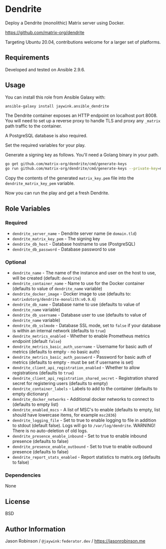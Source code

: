 # Dendrite

Deploy a Dendrite (monolithic) Matrix server using Docker.

https://github.com/matrix-org/dendrite

Targeting Ubuntu 20.04, contributions welcome for a larger set of platforms.

## Requirements

Developed and tested on Ansible 2.9.6.

## Usage

You can install this role from Ansible Galaxy with:

```bash
ansible-galaxy install jaywink.ansible_dendrite
```

The Dendrite container exposes an HTTP endpoint on localhost port 8008. You will need to
set up a reverse proxy to handle TLS and proxy any `_matrix` path traffic to the container.

A PostgreSQL database is also required.

Set the required variables for your play.

Generate a signing key as follows. You'll need a Golang binary in your path.

```bash
go get github.com/matrix-org/dendrite/cmd/generate-keys
go run github.com/matrix-org/dendrite/cmd/generate-keys --private-key=matrix_key.pem
```

Copy the contents of the generated `matrix_key.pem` file into the `dendrite_matrix_key_pem` variable.

Now you can run the play and get a fresh Dendrite.

## Role Variables

### Required

* `dendrite_server_name` - Dendrite server name (ie `domain.tld`)
* `dendrite_matrix_key_pem` - The signing key
* `dendrite_db_host` - Database hostname to use (PostgreSQL)
* `dendrite_db_password` - Database password to use

### Optional

* `dendrite_name` - The name of the instance and user on the host to use, will be created (default: `dendrite`)
* `dendrite_container_name` - Name to use for the Docker container (defaults to value of `dendrite_name` variable)
* `dendrite_docker_image` - Docker image to use (defaults to: `matrixdotorg/dendrite-monolith:v0.9.6`)
* `dendrite_db_name` - Database name to use (defaults to value of `dendrite_name` variable)
* `dendrite_db_username` - Database user to use (defaults to value of `dendrite_name` variable)
* `dendrite_db_sslmode` - Database SSL mode, set to `false` if your database is within an internal network (defaults to `true`)
* `dendrite_metrics_enabled` - Whether to enable Prometheus metrics endpoint (default `false`)
* `dendrite_metrics_basic_auth_username` - Username for basic auth of metrics (defaults to empty - no basic auth)
* `dendrite_metrics_basic_auth_password` - Password for basic auth of metrics (defaults to empty - must be set if username is set)
* `dendrite_client_api_registration_enabled` - Whether to allow registrations (defaults to `true`)
* `dendrite_client_api_registration_shared_secret` - Registration shared secret for registering users (defaults to empty)
* `dendrite_container_labels` - Labels to add to the container (defaults to empty dictionary)
* `dendrite_docker_networks` - Additional docker networks to connect to (defaults to empty list)
* `dendrite_enabled_mscs` - A list of MSC's to enable (defaults to empty, list should have lowercase items, for example `msc2836`)
* `dendrite_logging_file` - Set to true to enable logging to file in addition to stdout (default false).
  Logs will go to `/var/log/dendrite`. WARNING! There is no auto-deletion of old logs.
* `dendrite_presence_enable_inbound` - Set to true to enable inbound presence (defaults to false)
* `dendrite_presence_enable_outbound` - Set to true to enable outbound presence (defaults to false)
* `dendrite_report_stats_enabled` - Report statistics to matrix.org (defaults to false)

### Dependencies

None

## License

BSD

## Author Information

Jason Robinson / `@jaywink:federator.dev` / https://jasonrobinson.me
